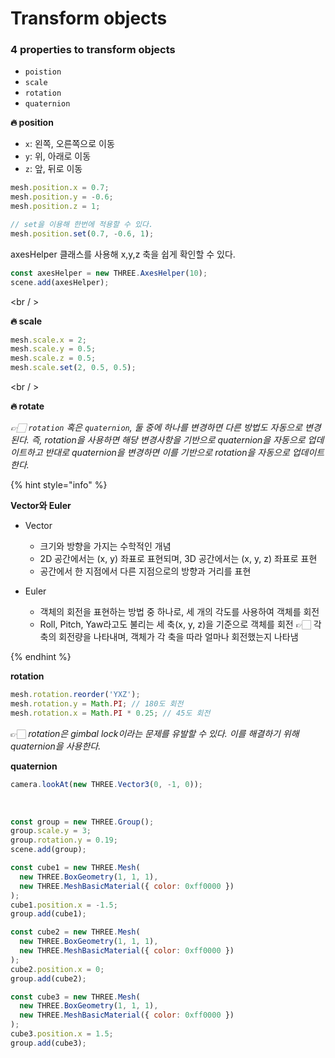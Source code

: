 # Transform objects

### 4 properties to transform objects

- `poistion`
- `scale`
- `rotation`
- `quaternion`

**🔥 position**

- `x`: 왼쪽, 오른쪽으로 이동
- `y`: 위, 아래로 이동
- `z`: 앞, 뒤로 이동

```js
mesh.position.x = 0.7;
mesh.position.y = -0.6;
mesh.position.z = 1;

// set을 이용해 한번에 적용할 수 있다.
mesh.position.set(0.7, -0.6, 1);
```

axesHelper 클래스를 사용해 x,y,z 축을 쉽게 확인할 수 있다.

```js
const axesHelper = new THREE.AxesHelper(10);
scene.add(axesHelper);
```

<br / >

**🔥 scale**

```js
mesh.scale.x = 2;
mesh.scale.y = 0.5;
mesh.scale.z = 0.5;
mesh.scale.set(2, 0.5, 0.5);
```

<br / >

**🔥 rotate**

_👉🏻 `rotation` 혹은 `quaternion`, 둘 중에 하나를 변경하면 다른 방법도 자동으로 변경된다. 즉, rotation을 사용하면 해당 변경사항을 기반으로 quaternion을 자동으로 업데이트하고 반대로 quaternion을 변경하면 이를 기반으로 rotation을 자동으로 업데이트 한다._

{% hint style="info" %}

**Vector와 Euler**

- Vector

  - 크기와 방향을 가지는 수학적인 개념
  - 2D 공간에서는 (x, y) 좌표로 표현되며, 3D 공간에서는 (x, y, z) 좌표로 표현
  - 공간에서 한 지점에서 다른 지점으로의 방향과 거리를 표현

- Euler
  - 객체의 회전을 표현하는 방법 중 하나로, 세 개의 각도를 사용하여 객체를 회전
  - Roll, Pitch, Yaw라고도 불리는 세 축(x, y, z)을 기준으로 객체를 회전 👉🏻 각 축의 회전량을 나타내며, 객체가 각 축을 따라 얼마나 회전했는지 나타냄

{% endhint %}

**rotation**

```js
mesh.rotation.reorder('YXZ');
mesh.rotation.y = Math.PI; // 180도 회전
mesh.rotation.x = Math.PI * 0.25; // 45도 회전
```

👉🏻 _rotation은 gimbal lock이라는 문제를 유발할 수 있다. 이를 해결하기 위해 quaternion을 사용한다._

**quaternion**

```js
camera.lookAt(new THREE.Vector3(0, -1, 0));
```

<br />

```js
const group = new THREE.Group();
group.scale.y = 3;
group.rotation.y = 0.19;
scene.add(group);

const cube1 = new THREE.Mesh(
  new THREE.BoxGeometry(1, 1, 1),
  new THREE.MeshBasicMaterial({ color: 0xff0000 })
);
cube1.position.x = -1.5;
group.add(cube1);

const cube2 = new THREE.Mesh(
  new THREE.BoxGeometry(1, 1, 1),
  new THREE.MeshBasicMaterial({ color: 0xff0000 })
);
cube2.position.x = 0;
group.add(cube2);

const cube3 = new THREE.Mesh(
  new THREE.BoxGeometry(1, 1, 1),
  new THREE.MeshBasicMaterial({ color: 0xff0000 })
);
cube3.position.x = 1.5;
group.add(cube3);
```
